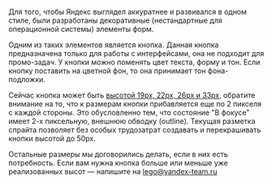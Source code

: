 Для того, чтобы Яндекс выглядел аккуратнее и развивался в одном стиле, были
разработаны декоративные (нестандартные для операционной системы) элементы форм.

Одним из таких элементов является кнопка.  Данная кнопка предназначена только для работы с интерфейсами, она не подходит
для промо-задач.  У кнопки можно поменять цвет текста, форму и тон. Если кнопку поставить на цветной фон, то она
принимает тон фона-подложки.

Сейчас кнопка может быть [высотой 19px, 22px, 26px и 33px](#b-form-button.40height), обратите внимание на то, что к
размерам кнопки прибавляется еще по 2 пикселя с каждой стороны. Это обусловленно тем, что состояние "В фокусе" имеет 2-х
пиксельную, внешнюю обводку (outline). Текущая разметка спрайта позволяет без особых трудозатрат создавать и
перекрашивать кнопки высотой до 50px.

Остальные размеры мы договорились делать, если в них есть потребность. Если вам нужна кнопка больше или меньше уже
реализованных высот — напишите на <lego@yandex-team.ru>

